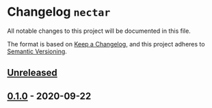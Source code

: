 # Changelog `nectar`

All notable changes to this project will be documented in this file.

The format is based on [Keep a Changelog](https://keepachangelog.com/en/1.0.0/),
and this project adheres to [Semantic Versioning](https://semver.org/spec/v2.0.0.html).

## [Unreleased]

## [0.1.0] - 2020-09-22

[Unreleased]: https://github.com/thomaseizinger/comit-rs/compare/0.1.0...HEAD

[0.1.0]: https://github.com/thomaseizinger/comit-rs/compare/b8dde97a092f933e419bd55d8fcad0bc4818a395...0.1.0
